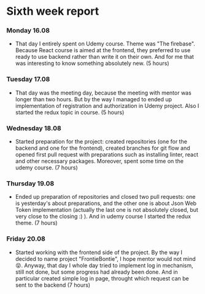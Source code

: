 # Sixth week report

### Monday 16.08

- That day I entirely spent on Udemy course. Theme was "The firebase". Because React course is aimed at the frontend,
  they preferred to use ready to use backend rather than write it on their own. And for me that was interesting to know
  something absolutely new. (5 hours)

### Tuesday 17.08

- That day was the meeting day, because the meeting with mentor was longer than two hours. But by the way I managed to
  ended up implementation of registration and authorization in Udemy project. Also I started the redux topic in
  course. (5 hours)

### Wednesday 18.08

- Started preparation for the project: created repositories (one for the backend and one for the frontend), created
  branches for git flow and opened first pull request with preparations such as installing linter, react and other
  necessary packages. Moreover, spent some time on the udemy course. (7 hours)

### Thursday 19.08

- Ended up preparation of repositories and closed two pull requests: one is yesterday's about preparations, and the
  other one is about Json Web Token implementation (actually the last one is not absolutely closed, but very close to
  the closing :) ). And in udemy course I started the redux theme. (7 hours)

### Friday 20.08

- Started working with the frontend side of the project. By the way I decided to name project "FrontieBontie", I hope
  mentor would not mind 😝. Anyway, that day I whole day tried to implement log in mechanism, still not done, but some
  progress had already been done. And in particular created simple log in page, throught which request can be sent to
  the backend (7 hours)
